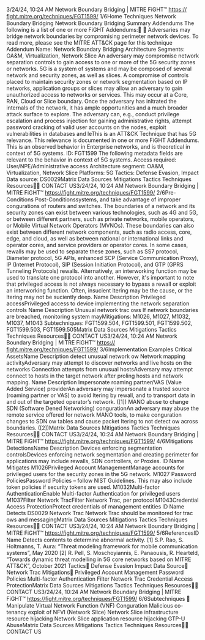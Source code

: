 3/24/24, 10:24 AM Network Boundary Bridging | MITRE FiGHT™
https://ﬁght.mitre.org/techniques/FGT1599/ 1/6Home Techniques Network Boundary Bridging
Network Boundary Bridging
Summary
Addendums
The following is a list of one or more FiGHT Addendums:󰅂 󰅂
Adversaries may bridge network boundaries by compromising
perimeter network devices. To read more, please see the
MITRE ATT&CK page for this technique
Addendum Name: Network Boundary Bridging
Architecture Segments: OA&M, Virtualization, Network Slice
An adversary may compromise network separation controls to
gain access to one or more of the 5G security zones or
networks.
5G is a system of systems and may be composed of several
network and security zones, as well as slices. A compromise
of controls placed to maintain security zones or network
segmentation based on IP networks, application groups or
slices may allow an adversary to gain unauthorized access to
networks or services. This may occur at a Core, RAN, Cloud or
Slice boundary.
Once the adversary has in ltrated the internals of the network,
it has ample opportunities and a much broader attack surface
to explore. The adversary can, e.g., conduct privilege
escalation and process injection for gaining administrative
rights, attempt password cracking of valid user accounts on
the nodes, exploit vulnerabilities in databases and  leThis is an ATT&CK
Technique that has 5G
relevance. This relevance is
documented in one or more
FiGHT Addendums.
This is an observed behavior
in Enterprise networks, and is
theoretical in context of 5G
systems.
ID: FGT1599
The following metadata
fields are relevant to the
behavior in context of 5G
systems.
Access required:
User/NPE/Administrative
access
Architecture segment:
OA&M, Virtualization,
Network Slice
Platforms: 5G
Tactics: Defense Evasion,
Impact
Data source: DS0029Matrix Data Sources Mitigations Tactics Techniques Resources󰍝󰇙
CONTACT US3/24/24, 10:24 AM Network Boundary Bridging | MITRE FiGHT™
https://ﬁght.mitre.org/techniques/FGT1599/ 2/6Pre-Conditions
Post-Conditionssystems, and take advantage of improper con gurations of
routers and switches.
The boundaries of a network and its security zones can exist
between various technologies, such as 4G and 5G, or between
different partners, such as private networks, mobile operators,
or Mobile Virtual Network Operators (MVNOs). These
boundaries can also exist between different network
components, such as radio access, core, edge, and cloud, as
well as between national or international links and operator
cores, and service providers or operator cores. In some cases,
 rewalls may be used to separate these zones, such as SS7
protocol, Diameter protocol, 5G APIs, enhanced SCP (Service
Communication Proxy), IP (Internet Protocol), SIP (Session
Initiation Protocol), and GTP (GPRS Tunneling Protocols)
 rewalls. Alternatively, an interworking function may be used
to translate one protocol into another. However, it's important
to note that privileged access is not always necessary to
bypass a  rewall or exploit an interworking function. Often,
insu cient  ltering may be the cause, or the  ltering may not
be su ciently deep.
Name Description
Privileged accessPrivileged access to
device implementing
the network separation
controls
Name Description
Unusual network tra c  ows If network boundaries
are breached,
monitoring system mayMitigations: M1026, M1027,
M1032, M1037, M1043
Subtechniques:
FGT1599.504,
FGT1599.501,
FGT1599.502,
FGT1599.503, FGT1599.505Matrix Data Sources Mitigations Tactics Techniques Resources󰍝󰇙
CONTACT US3/24/24, 10:24 AM Network Boundary Bridging | MITRE FiGHT™
https://ﬁght.mitre.org/techniques/FGT1599/ 3/6Implementation Examples
Critical AssetsName Description
detect unusual network
 ow
Network mapping activityAdversary may attempt
to discover networks
and live hosts on the
networks
Connection attempts from
unusual hostsAdversary may attempt
connect to hosts in the
target network after
pro ling hosts and
network mapping.
Name Description
Impersonate roaming
partner/VAS (Value Added
Service) providerAn adversary may
impersonate a trusted
source (roaming partner
or VAS) to avoid
 ltering by  rewall, and
to transport data in and
out of the targeted
operator’s network. ([1])
MANO abuse to change SDN
(Software De ned Networking)
con gurationAn adversary may
abuse the remote
service offered for
network MANO tools, to
make con guration
changes to SDN  ow
tables and cause
packet  ltering to not
detect  ow across
boundaries. ([2])Matrix Data Sources Mitigations Tactics Techniques Resources󰍝󰇙
CONTACT US3/24/24, 10:24 AM Network Boundary Bridging | MITRE FiGHT™
https://ﬁght.mitre.org/techniques/FGT1599/ 4/6Mitigations
DetectionsName Description
Devices enforcing segmentation
controlsDevices enforcing
network segmentation
and creating perimeter
for applications may
include  rewalls, SDN
controllers, or Proxies.
ID Name Mitigates
M1026Privileged Account
ManagementManage accounts for
privileged users for the
security zones in the 5G
network.
M1027 Password PoliciesPassword Policies –
follow NIST Guidelines.
This may also include
token policies if security
tokens are used.
M1032Multi-factor
AuthenticationEnable Multi-factor
Authentication for
privileged users
M1037Filter Network
Tra cFilter Network Tra c,
per protocol
M1043Credential Access
ProtectionProtect credentials of
management entities
ID Name Detects
DS0029 Network Tra c Network Tra c should
be monitored for tra c
 ows and messagingMatrix Data Sources Mitigations Tactics Techniques Resources󰍝󰇙
CONTACT US3/24/24, 10:24 AM Network Boundary Bridging | MITRE FiGHT™
https://ﬁght.mitre.org/techniques/FGT1599/ 5/6ReferencesID Name Detects
contents to determine
abnormal activity.
[1] S.P. Rao, S. Holtmanns, T. Aura: “Threat modeling
framework for mobile communication systems”, May 2020
[2] R. Pell, S. Moschoyiannis, E. Panaousis, R. Heart eld,
“Towards dynamic threat modelling in 5G core networks
based on MITRE ATT&CK”, October 2021
Tactics󰅀
Defense Evasion
Impact
Data Source󰅀
Network Tra c
Mitigations󰅀
Privileged Account Management
Password Policies
Multi-factor Authentication
Filter Network Tra c
Credential Access ProtectionMatrix Data Sources Mitigations Tactics Techniques Resources󰍝󰇙
CONTACT US3/24/24, 10:24 AM Network Boundary Bridging | MITRE FiGHT™
https://ﬁght.mitre.org/techniques/FGT1599/ 6/6Subtechniques
󰅀
Manipulate Virtual Network Function (VNF) Con guration
Malicious co-tenancy exploit of NFVI (Network Slice)
Network Slice infrastructure resource hijacking
Network Slice application resource hijacking
GTP-U AbuseMatrix Data Sources Mitigations Tactics Techniques Resources󰍝󰇙
CONTACT US
